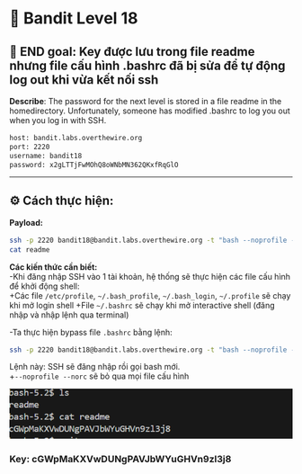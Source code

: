 # 🎯 Bandit Level 18

## 📌 END goal: Key được lưu trong file readme nhưng file cấu hình .bashrc đã bị sửa để tự động log out khi vừa kết nối ssh
**Describe**: The password for the next level is stored in a file readme in the homedirectory. Unfortunately, someone has modified .bashrc to log you out when you log in with SSH.

```
host: bandit.labs.overthewire.org
port: 2220
username: bandit18
password: x2gLTTjFwMOhQ8oWNbMN362QKxfRqGlO

```
---

## ⚙️ Cách thực hiện:
**Payload:**
```bash
ssh -p 2220 bandit18@bandit.labs.overthewire.org -t "bash --noprofile --norc"
cat readme
```

**Các kiến thức cần biết:**  
-Khi đăng nhập SSH vào 1 tài khoản, hệ thống sẽ thực hiện các file cấu hình để khởi động shell:  
    +Các file ```/etc/profile```, ```~/.bash_profile```, ```~/.bash_login```, ```~/.profile``` sẽ chạy khi mở login shell
    +File ```~/.bashrc``` sẽ chạy khi mở interactive shell (đăng nhập và nhập lệnh qua terminal)

-Ta thực hiện bypass file ```.bashrc``` bằng lệnh:
```bash
ssh -p 2220 bandit18@bandit.labs.overthewire.org -t "bash --noprofile --norc"
```  
Lệnh này: SSH sẽ đăng nhập rồi gọi bash mới.  
+```--noprofile --norc``` sẽ bỏ qua mọi file cấu hình

![alt text](./image/Level18.png)

### Key: cGWpMaKXVwDUNgPAVJbWYuGHVn9zl3j8